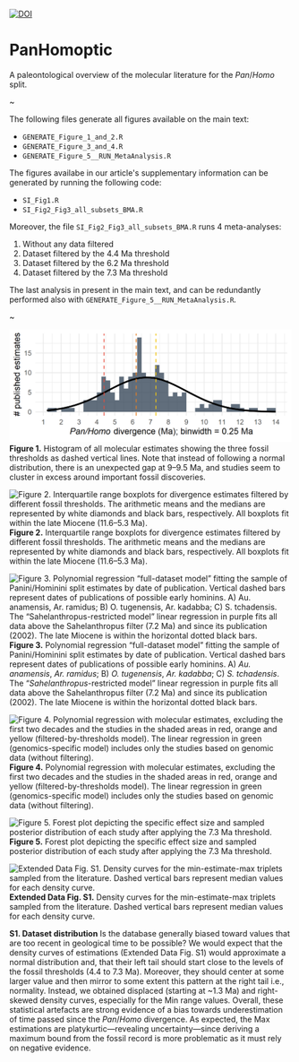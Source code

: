 [![DOI](https://zenodo.org/badge/355327359.svg)](https://zenodo.org/badge/latestdoi/355327359)

# PanHomoptic

A paleontological overview of the molecular literature for the *Pan*/*Homo* split.

~

The following files generate all figures available on the main text:

+ `GENERATE_Figure_1_and_2.R`
+ `GENERATE_Figure_3_and_4.R`
+ `GENERATE_Figure_5__RUN_MetaAnalysis.R`

The figures availabe in our article's supplementary information can be generated by running the following code:

+ `SI_Fig1.R`
+ `SI_Fig2_Fig3_all_subsets_BMA.R`

Moreover, the file `SI_Fig2_Fig3_all_subsets_BMA.R` runs 4 meta-analyses:

1. Without any data filtered
2. Dataset filtered by the 4.4 Ma threshold
3. Dataset filtered by the 6.2 Ma threshold
4. Dataset filtered by the 7.3 Ma threshold

The last analysis in present in the main text, and can be redundantly performed also with `GENERATE_Figure_5__RUN_MetaAnalysis.R`.

~

![Figure 1. Histogram of all molecular estimates showing the three fossil thresholds as dashed vertical lines. Note that instead of following a normal distribution, there is an unexpected gap at 9–9.5 Ma, and studies seem to cluster in excess around important fossil discoveries.](Figures/Figure_1.tiff)
**Figure 1.** Histogram of all molecular estimates showing the three fossil thresholds as dashed vertical lines. Note that instead of following a normal distribution, there is an unexpected gap at 9–9.5 Ma, and studies seem to cluster in excess around important fossil discoveries.

![Figure 2. Interquartile range boxplots for divergence estimates filtered by different fossil thresholds. The arithmetic means and the medians are represented by white diamonds and black bars, respectively. All boxplots fit within the late Miocene (11.6–5.3 Ma).](Figures/Figure_2.tiff)
**Figure 2.** Interquartile range boxplots for divergence estimates filtered by different fossil thresholds. The arithmetic means and the medians are represented by white diamonds and black bars, respectively. All boxplots fit within the late Miocene (11.6–5.3 Ma).

![Figure 3. Polynomial regression “full-dataset model” fitting the sample of Panini/Hominini split estimates by date of publication. Vertical dashed bars represent dates of publications of possible early hominins. A) Au. anamensis, Ar. ramidus; B) O. tugenensis, Ar. kadabba; C) S. tchadensis. The “Sahelanthropus-restricted model” linear regression in purple fits all data above the Sahelanthropus filter (7.2 Ma) and since its publication (2002). The late Miocene is within the horizontal dotted black bars.](Figures/Figure_3.tiff)
**Figure 3.** Polynomial regression “full-dataset model” fitting the sample of Panini/Hominini split estimates by date of publication. Vertical dashed bars represent dates of publications of possible early hominins. A) *Au. anamensis*, *Ar. ramidus*; B) *O. tugenensis*, *Ar. kadabba*; C) *S. tchadensis*. The “*Sahelanthropus*-restricted model” linear regression in purple fits all data above the Sahelanthropus filter (7.2 Ma) and since its publication (2002). The late Miocene is within the horizontal dotted black bars.

![Figure 4. Polynomial regression with molecular estimates, excluding the first two decades and the studies in the shaded areas in red, orange and yellow (filtered-by-thresholds model). The linear regression in green (genomics-specific model) includes only the studies based on genomic data (without filtering).](Figures/Figure_4.tiff)
**Figure 4.** Polynomial regression with molecular estimates, excluding the first two decades and the studies in the shaded areas in red, orange and yellow (filtered-by-thresholds model). The linear regression in green (genomics-specific model) includes only the studies based on genomic data (without filtering).

![Figure 5. Forest plot depicting the specific effect size and sampled posterior distribution of each study after applying the 7.3 Ma threshold.](Figures/Figure_5_MetaBayes_FAD_C.tiff)
**Figure 5.** Forest plot depicting the specific effect size and sampled posterior distribution of each study after applying the 7.3 Ma threshold.

![Extended Data Fig. S1. Density curves for the min-estimate-max triplets sampled from the literature. Dashed vertical bars represent median values for each density curve. ](Figures/Figure_5_MetaBayes_FAD_C.tiff)
**Extended Data Fig. S1.** Density curves for the min-estimate-max triplets sampled from the literature. Dashed vertical bars represent median values for each density curve. 

**S1. Dataset distribution**
Is the database generally biased toward values that are too recent in geological time to be possible? We would expect that the density curves of estimations (Extended Data Fig. S1) would approximate a normal distribution and, that their left tail should start close to the levels of the fossil thresholds (4.4 to 7.3 Ma). Moreover, they should center at some larger value and then mirror to some extent this pattern at the right tail i.e., normality. Instead, we obtained displaced (starting at ~1.3 Ma) and right-skewed density curves, especially for the Min range values. Overall, these statistical artefacts are strong evidence of a bias towards underestimation of time passed since the *Pan*/*Homo* divergence. As expected, the Max estimations are platykurtic—revealing uncertainty—since deriving a maximum bound from the fossil record is more problematic as it must rely on negative evidence.
